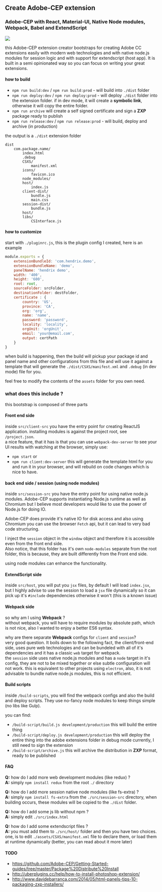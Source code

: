 ## Create Adobe-CEP extension
### Adobe-CEP with React, Material-UI, Native Node modules, Webpack, Babel and ExtendScript

<img src="kap.gif"/>

this Adobe-CEP extension creator bootstraps for creating Adobe CC extensions easily with
modern web technologies and with native node.js modules for session logic
and with support for extendscript (host app). It is built in a semi opinionated
way so you can focus on writing your great extensions.

#### how to build
- `npm run build:dev` / `npm run build:prod` - will build into `./dist` folder
- `npm run deploy:dev` / `npm run deploy:prod` - will deploy `./dist` folder into the extension folder.
if in dev mode, it will create a **symbolic link**, otherwise it will copy the entire folder.
- `npm run archive` will create a self signed certificate and sign a **ZXP** package ready to publish
- `npm run release:dev` / `npm run release:prod` - will build, deploy and archive (in production)

the output is a `./dist` extension folder
```
dist
    com.package.name/
        index.html
        .debug
        CSXS/
            manifest.xml
        icons/
            favicon.ico    
        node_modules/
        host/
            index.js
        client-dist/
            bundle.js
            main.css
        session-dist/
            bundle.js
        host/
        libs/
            CSInterface.js
```

#### how to customize
start with `./pluginrc.js`, this is the plugin config I created, here is an example
```javascript
module.exports = {
    extensionBundleId: 'com.hendrix.demo',
    extensionBundleName: 'demo',
    panelName: 'hendrix demo',
    width: '400',
    height: '600',
    root: root,
    sourceFolder: srcFolder,
    destinationFolder: destFolder,
    certificate : {
        country: 'US',
        province: 'CA',
        org: 'org',
        name: 'name',
        password: 'password',
        locality: 'locality',
        orgUnit: 'orgUnit',
        email: 'your@email.com',
        output: certPath
    }
}
```
when build is happening, then the build will pickup your package id and panel name
and other configurations from this file and will use it against a template that will
generate the `./dist/CSXS/manifest.xml` and `.debug` (in dev mode) file for you.

feel free to modify the contents of the `assets` folder for you own need.

### what does this include ?
this bootstrap is composed of three parts

#### Front end side
inside `src/client-src` you have the entry point for creating ReactJS application.
installing modules is against the project root, see `/project.json`.  
a nice feature, that it has is that you can use `webpack-dev-server` to see
your UI results with watching at the browser, simply use:
- `npm start` or
- `npm run client:dev-server`
this will generate the template html for you and run it in your browser,
and will rebuild on code changes which is nice to have.

#### back end side / session (using node modules)
inside `src/session-src` you have the entry point for using native node.js modules.
Adobe-CEP supports instantiating Node.js runtime as well as Chromium but I believe
most developers would like to use the power of Node.js for doing IO.

Adobe-CEP does provide it's native IO for disk access and also using Chromium
you can use the browser `Fetch` api, but it can lead to very bad code structuring.

I inject the `session` object in the `window` object and therefore it is accessible
even from the front end side.  
Also notice, that this folder has it's own `node-modules` separate from the root folder,
this is because, they are built differently from the Front end side.

using node modules can enhance the functionality.

#### ExtendScript side
inside `src/host`, you will put you `jsx` files, by default I will load `index.jsx`,
but I highly advise to use the session to load a `jsx` file dynamically so it can pick
up it's `#include` dependencies otherwise it won't (this is a known issue)

#### Webpack side
so why am I using **Webpack** ?  
without webpack, you will have to require modules by absolute path, which is not nice,
also I wanted to enjoy a better ES6 syntax.

why are there separate **Webpack** configs for `client` and `session`?  
very good question. It boils down to the following fact, the client/front-end side, uses
pure web technologies and can be bundeled with all of it's dependencies and it has a classic
`web` target for webpack.  
the `session` side uses native node.js modules and has a `node` target in it's config, they
are not to be mixed together or else subtle configuration will not work. this is equivalent
to other projects using `electron`, also, it is not advisable to bundle native node.js modules,
this is not efficient.

#### Build scripts
inside `/build-scripts`, you will find the webpack configs and also the build and deploy
scripts. They use no-fancy node modules to keep things simple (no libs like Gulp).

you can find:  
- `/build-script/build.js development/production` this will build the entire thing
- `/build-script/deploy.js development/production` this will deploy the entire thing into
the adobe extensions folder in debug mode currently, I still need to sign the extension
- `/build-script/archive.js` this will archive the distribution in **ZXP** format, ready to be published

#### FAQ
**Q:** how do I add more web development modules (like redux) ?  
**A:** simply `npm install redux` from the root `./` directory  

**Q:** how do I add more session native node modules (like fs-extra) ?  
**A:** simply `npm install fs-extra` from the `./src/session-src` directory, when building occurs, these
modules will be copied to the `./dist` folder.  

**Q:** how do I add some js lib without npm ?  
**A:** simply edit `./src/index.html`  

**Q:** how do I add some extendscript files ?  
**A:** you must add them to `./src/host/` folder and then you have two choices. one, is to edit
`./assets/CSXS/manifest.xml` file to declare them, or load them at runtime dynamically (better, you can read
    about it more later)

#### TODO
- https://github.com/Adobe-CEP/Getting-Started-guides/tree/master/Package%20Distribute%20Install
- http://uberplugins.cc/help/how-to-install-photoshop-extension/
- http://www.davidebarranca.com/2014/05/html-panels-tips-10-packaging-zxp-installers/
